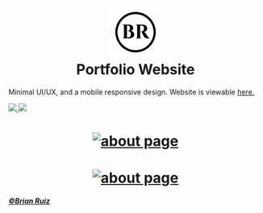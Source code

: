 <h1 align="center">
    <img alt="logo" title="br logo" src="https://github.com/BrianRuizy/portfolio-website-3.0/blob/master/Misc/BR%20logo%20blk.png" width="100"> </br>
    Portfolio Website
</h1>

Minimal UI/UX, and a mobile responsive design. Website is viewable <a href="https://brianruizy.github.io/portfolio-website/index.html" target="_blank">here. 
    
![](https://camo.githubusercontent.com/d0f65430681b67b7104f6130ada8c098ec5f66ba/68747470733a2f2f696d672e736869656c64732e696f2f62616467652f636f64652532307374796c652d7374616e646172642d627269676874677265656e2e7376673f7374796c653d666c6174)
![](https://camo.githubusercontent.com/a307f74a14e41e762300323414ddef81f3d53ae2/68747470733a2f2f696d672e736869656c64732e696f2f6769746875622f6c6963656e73652f736f757263657265722d696f2f736f757263657265722d6170702e7376673f636f6c6f72423d666630303030)

<h1 align="center">
    <img alt="about page" title="website" src="https://github.com/BrianRuizy/portfolio-website/blob/master/Misc/portfolio-website-phones-mockup.png">
</h1>


   
    
<h1 align="center">
    <img alt="about page" title="website" src="https://github.com/BrianRuizy/portfolio-website/blob/master/Misc/about-page.png">
</h1>


##### ©[Brian Ruiz](https://github.com/BrianRuizy)
